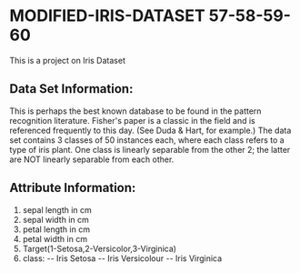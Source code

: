 # MODIFIED-IRIS-DATASET 57-58-59-60
This is a project on Iris Dataset

## Data Set Information:

This is perhaps the best known database to be found in the pattern recognition literature. Fisher's paper is a classic in the field and is referenced frequently to this day. (See Duda & Hart, for example.) The data set contains 3 classes of 50 instances each, where each class refers to a type of iris plant. One class is linearly separable from the other 2; the latter are NOT linearly separable from each other.

## Attribute Information:

1. sepal length in cm
2. sepal width in cm
3. petal length in cm
4. petal width in cm
5. Target(1-Setosa,2-Versicolor,3-Virginica)
6. class:
-- Iris Setosa
-- Iris Versicolour
-- Iris Virginica
